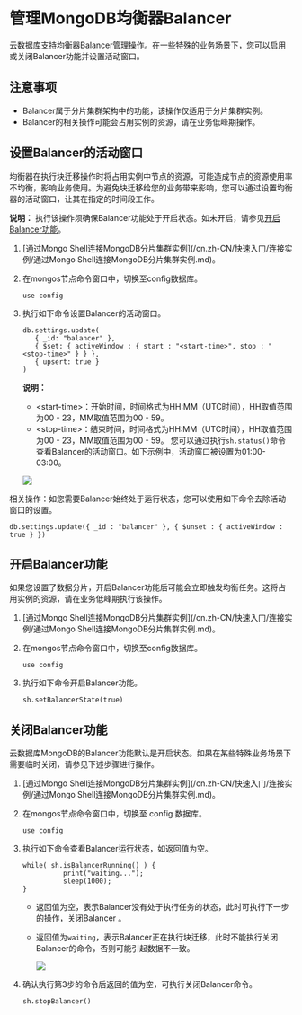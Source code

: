 # 管理MongoDB均衡器Balancer

云数据库支持均衡器Balancer管理操作。在一些特殊的业务场景下，您可以启用或关闭Balancer功能并设置活动窗口。

## 注意事项

-   Balancer属于分片集群架构中的功能，该操作仅适用于分片集群实例。
-   Balancer的相关操作可能会占用实例的资源，请在业务低峰期操作。

## 设置Balancer的活动窗口

均衡器在执行块迁移操作时将占用实例中节点的资源，可能造成节点的资源使用率不均衡，影响业务使用。为避免块迁移给您的业务带来影响，您可以通过设置均衡器的活动窗口，让其在指定的时间段工作。

**说明：** 执行该操作须确保Balancer功能处于开启状态。如未开启，请参见[开启Balancer功能](#section_ikm_sbc_lh7)。

1.  [通过Mongo Shell连接MongoDB分片集群实例](/cn.zh-CN/快速入门/连接实例/通过Mongo Shell连接MongoDB分片集群实例.md)。
2.  在mongos节点命令窗口中，切换至config数据库。

    ```
    use config
    ```

3.  执行如下命令设置Balancer的活动窗口。

    ```
    db.settings.update(
       { _id: "balancer" },
       { $set: { activeWindow : { start : "<start-time>", stop : "<stop-time>" } } },
       { upsert: true }
    )
    ```

    **说明：**

    -   <start-time\>：开始时间，时间格式为HH:MM（UTC时间），HH取值范围为00 - 23，MM取值范围为00 - 59。
    -   <stop-time\>：结束时间，时间格式为HH:MM（UTC时间），HH取值范围为00 - 23，MM取值范围为00 - 59。
    您可以通过执行`sh.status()`命令查看Balancer的活动窗口。如下示例中，活动窗口被设置为01:00- 03:00。

    ![](https://static-aliyun-doc.oss-accelerate.aliyuncs.com/assets/img/zh-CN/6130276951/p34738.png)


相关操作：如您需要Balancer始终处于运行状态，您可以使用如下命令去除活动窗口的设置。

```
db.settings.update({ _id : "balancer" }, { $unset : { activeWindow : true } })                
```

## 开启Balancer功能

如果您设置了数据分片，开启Balancer功能后可能会立即触发均衡任务。这将占用实例的资源，请在业务低峰期执行该操作。

1.  [通过Mongo Shell连接MongoDB分片集群实例](/cn.zh-CN/快速入门/连接实例/通过Mongo Shell连接MongoDB分片集群实例.md)。
2.  在mongos节点命令窗口中，切换至config数据库。

    ```
    use config
    ```

3.  执行如下命令开启Balancer功能。

    ```
    sh.setBalancerState(true)
    ```


## 关闭Balancer功能

云数据库MongoDB的Balancer功能默认是开启状态。如果在某些特殊业务场景下需要临时关闭，请参见下述步骤进行操作。

1.  [通过Mongo Shell连接MongoDB分片集群实例](/cn.zh-CN/快速入门/连接实例/通过Mongo Shell连接MongoDB分片集群实例.md)。
2.  在mongos节点命令窗口中，切换至 config 数据库。

    ```
    use config
    ```

3.  执行如下命令查看Balancer运行状态，如返回值为空。

    ```
    while( sh.isBalancerRunning() ) {
              print("waiting...");
              sleep(1000);
    }
    ```

    -   返回值为空，表示Balancer没有处于执行任务的状态，此时可执行下一步的操作，关闭Balancer 。
    -   返回值为`waiting`，表示Balancer正在执行块迁移，此时不能执行关闭Balancer的命令，否则可能引起数据不一致。

        ![](https://static-aliyun-doc.oss-accelerate.aliyuncs.com/assets/img/zh-CN/6130276951/p34744.png)

4.  确认执行第3步的命令后返回的值为空，可执行关闭Balancer命令。

    ```
    sh.stopBalancer()
    ```


